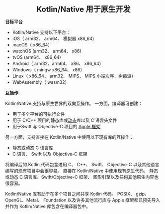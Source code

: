 <center><font size="5"><b>Kotlin/Native 用于原生开发</b></font></center>

**目标平台**

+ Kotlin/Native 支持以下平台：
+ iOS（ arm32、 arm64、 模拟器 x86_64）
+ macOS（ x86_64）
+ watchOS (arm32、 arm64、 x86)
+ tvOS (arm64、 x86_64)
+ Android（ arm32、arm64、 x86、 x86_64）
+ Windows（ mingw x86_64、 x86）
+ Linux（ x86_64、 arm32、 MIPS、 MIPS 小端次序、树莓派）
+ WebAssembly（ wasm32）

**互操作**

Kotlin/Native 支持与原生世界的双向互操作。 一方面，编译器可创建：

+ 用于多个平台的可执行文件
+ 用于 C/C++ 项目的静态库或[动态](https://www.kotlincn.net/docs/tutorials/native/dynamic-libraries.html)库以及 C 语言头文件
+ 用于Swift 与 Objective-C 项目的 [Apple 框架](https://www.kotlincn.net/docs/tutorials/native/apple-framework.html)

另一方面，支持直接在 Kotlin/Native 中使用以下现有库的互操作：

+ 静态或动态 C 语言库
+ C 语言、 Swift 以及 Objective-C 框架

将编译后的 Kotlin 代码包含进用 C、 C++、 Swift、 Objective-C 以及其他语言编写的现有项目中会很容易。 直接在 Kotlin/Native 中使用现有原生代码、 静态或动态 C 语言库、Swift/Objective-C 框架、 图形引擎以及任何其他原生内容也很容易。

Kotlin/Native 库有助于在多个项目之间共享 Kotlin 代码。 POSIX、 gzip、 OpenGL、Metal、 Foundation 以及许多其他流行库与 Apple 框架都已预先导入并作为 Kotlin/Native 库包含在编译器包中。
